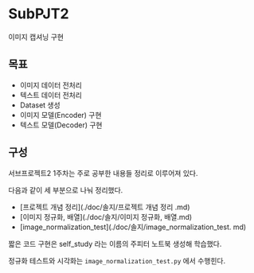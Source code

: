# SubPJT2

이미지 캡셔닝 구현

## 목표

- 이미지 데이터 전처리
- 텍스트 데이터 전처리
- Dataset 생성
- 이미지 모델(Encoder) 구현
- 텍스트 모델(Decoder) 구현



## 구성

서브프로젝트2 1주차는 주로 공부한 내용들 정리로 이루어져 있다.

다음과 같이 세 부분으로 나눠 정리했다.

- [프로젝트 개념 정리](./doc/솔지/프로젝트 개념 정리 .md)
- [이미지 정규화, 배열](./doc/솔지/이미지 정규화, 배열.md)
- [image_normalization_test](./doc/솔지/image_normalization_test. md)



짧은 코드 구현은 self_study 라는 이름의 주피터 노트북 생성해 학습했다.

정규화 테스트와 시각화는 `image_normalization_test.py` 에서 수행힌다.



